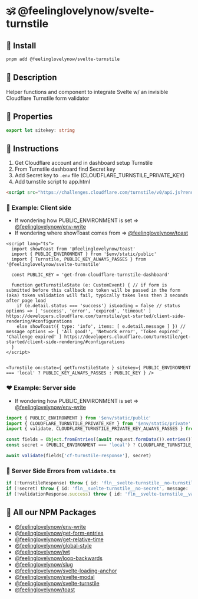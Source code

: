 # 🕉 @feelinglovelynow/svelte-turnstile


## 💎 Install
```bash
pnpm add @feelinglovelynow/svelte-turnstile
```


## 🙏 Description
Helper functions and component to integrate Svelte w/ an invisible Cloudflare Turnstile form validator


## 💚 Properties
```ts
export let sitekey: string
```


## 💛 Instructions
1. Get Cloudflare account and in dashboard setup Turnstile
1. From Turnstile dashboard find Secret key
1. Add Secret key to `.env` file (CLOUDFLARE_TURNSTILE_PRIVATE_KEY)
1. Add turnstile script to app.html
```html
<script src="https://challenges.cloudflare.com/turnstile/v0/api.js?render=explicit"></script> <!-- https://developers.cloudflare.com/turnstile/get-started/client-side-rendering/#disable-implicit-rendering -->
```


### 🧡 Example: Client side
* If wondering how PUBLIC_ENVIRONMENT is set => [@feelinglovelynow/env-write](https://www.npmjs.com/package/@feelinglovelynow/env-write)
* If wondering where showToast comes from => [@feelinglovelynow/toast](https://www.npmjs.com/package/@feelinglovelynow/toast)
```svelte
<script lang="ts">
  import showToast from '@feelinglovelynow/toast'
  import { PUBLIC_ENVIRONMENT } from '$env/static/public'
  import { Turnstile, PUBLIC_KEY_ALWAYS_PASSES } from '@feelinglovelynow/svelte-turnstile'

  const PUBLIC_KEY = 'get-from-cloudflare-turnstile-dashboard'

  function getTurnstileState (e: CustomEvent) { // if form is submitted before this callback no token will be passed in the form (aka) token validation will fail, typically takes less then 3 seconds after page load
    if (e.detail.status === 'success') isLoading = false // status options => [ 'success', 'error', 'expired', 'timeout' ] https://developers.cloudflare.com/turnstile/get-started/client-side-rendering/#configurations
    else showToast({ type: 'info', items: [ e.detail.message ] }) // message options => [ 'All good!', 'Network error', 'Token expired', 'Challenge expired' ] https://developers.cloudflare.com/turnstile/get-started/client-side-rendering/#configurations
  }
</script>


<Turnstile on:state={ getTurnstileState } sitekey={ PUBLIC_ENVIRONMENT === 'local' ? PUBLIC_KEY_ALWAYS_PASSES : PUBLIC_KEY } />
```


### ❤️ Example: Server side
* If wondering how PUBLIC_ENVIRONMENT is set => [@feelinglovelynow/env-write](https://www.npmjs.com/package/@feelinglovelynow/env-write)
```ts
import { PUBLIC_ENVIRONMENT } from '$env/static/public'
import { CLOUDFLARE_TURNSTILE_PRIVATE_KEY } from '$env/static/private'
import { validate, CLOUDFLARE_TURNSTILE_PRIVATE_KEY_ALWAYS_PASSES } from '@feelinglovelynow/svelte-turnstile'

const fields = Object.fromEntries((await request.formData()).entries())
const secret = (PUBLIC_ENVIRONMENT === 'local') ? CLOUDFLARE_TURNSTILE_PRIVATE_KEY_ALWAYS_PASSES : CLOUDFLARE_TURNSTILE_PRIVATE_KEY

await validate(fields['cf-turnstile-response'], secret)
```


### 💟 Server Side Errors from `validate.ts`
```ts
if (!turnstileResponse) throw { id: 'fln__svelte-turnstile__no-turnstile-response', message: 'Please include a turnstileResponse' }
if (!secret) throw { id: 'fln__svelte-turnstile__no-secret', message: 'Please include a secret' }
if (!validationResponse.success) throw { id: 'fln__svelte-turnstile__validation-unsuccessful', message: 'For some reason our site believes you are a bot, we apologize, refresh your browser and submit again as human like as possible please' }
```


## 🎁 All our NPM Packages
* [@feelinglovelynow/env-write](https://github.com/feelinglovelynow/env-write)
* [@feelinglovelynow/get-form-entries](https://github.com/feelinglovelynow/get-form-entries)
* [@feelinglovelynow/get-relative-time](https://github.com/feelinglovelynow/get-relative-time)
* [@feelinglovelynow/global-style](https://github.com/feelinglovelynow/global-style)
* [@feelinglovelynow/jwt](https://github.com/feelinglovelynow/jwt)
* [@feelinglovelynow/loop-backwards](https://github.com/feelinglovelynow/loop-backwards)
* [@feelinglovelynow/slug](https://github.com/feelinglovelynow/slug)
* [@feelinglovelynow/svelte-loading-anchor](https://github.com/feelinglovelynow/svelte-loading-anchor)
* [@feelinglovelynow/svelte-modal](https://github.com/feelinglovelynow/svelte-modal)
* [@feelinglovelynow/svelte-turnstile](https://github.com/feelinglovelynow/svelte-turnstile)
* [@feelinglovelynow/toast](https://github.com/feelinglovelynow/toast)
